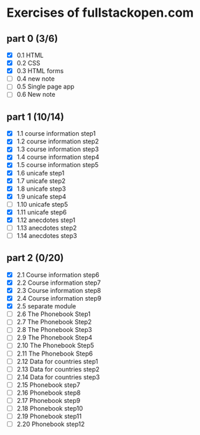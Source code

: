 # Exercises of fullstackopen.com

## part 0 (3/6)

- [x] 0.1 HTML
- [x] 0.2 CSS
- [x] 0.3 HTML forms
- [ ] 0.4 new note
- [ ] 0.5 Single page app
- [ ] 0.6 New note

## part 1 (10/14)

- [x] 1.1 course information step1
- [x] 1.2 course information step2
- [x] 1.3 course information step3
- [x] 1.4 course information step4
- [x] 1.5 course information step5
- [x] 1.6 unicafe step1
- [x] 1.7 unicafe step2
- [x] 1.8 unicafe step3
- [x] 1.9 unicafe step4
- [ ] 1.10 unicafe step5
- [x] 1.11 unicafe step6
- [x] 1.12 anecdotes step1
- [ ] 1.13 anecdotes step2
- [ ] 1.14 anecdotes step3

## part 2 (0/20)

- [x] 2.1 Course information step6
- [x] 2.2 Course information step7
- [x] 2.3 Course information step8
- [x] 2.4 Course information step9
- [x] 2.5 separate module
- [ ] 2.6 The Phonebook Step1
- [ ] 2.7 The Phonebook Step2
- [ ] 2.8 The Phonebook Step3
- [ ] 2.9 The Phonebook Step4
- [ ] 2.10 The Phonebook Step5
- [ ] 2.11 The Phonebook Step6
- [ ] 2.12 Data for countries step1
- [ ] 2.13 Data for countries step2
- [ ] 2.14 Data for countries step3
- [ ] 2.15 Phonebook step7
- [ ] 2.16 Phonebook step8
- [ ] 2.17 Phonebook step9
- [ ] 2.18 Phonebook step10
- [ ] 2.19 Phonebook step11
- [ ] 2.20 Phonebook step12